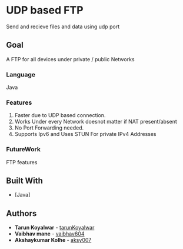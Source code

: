 # UDP based FTP

Send and recieve files and data using udp port

## Goal

A FTP for all devices under private / public Networks

### Language

Java

### Features

1) Faster due to UDP based connection.
2) Works Under every Network doesnot matter if NAT present/absent 
3) No Port Forwarding needed.
4) Supports Ipv6 and Uses STUN For private IPv4 Addresses

### FutureWork

FTP features 

## Built With

* [Java]


## Authors

* **Tarun Koyalwar**   - [tarunKoyalwar](https://github.com/tarunKoyalwar)
* **Vaibhav mane**   - [vaibhav604](https://github.com/vaibhav604)
* **Akshaykumar Kolhe**   - [aksy007](https://github.com/aksy007)
